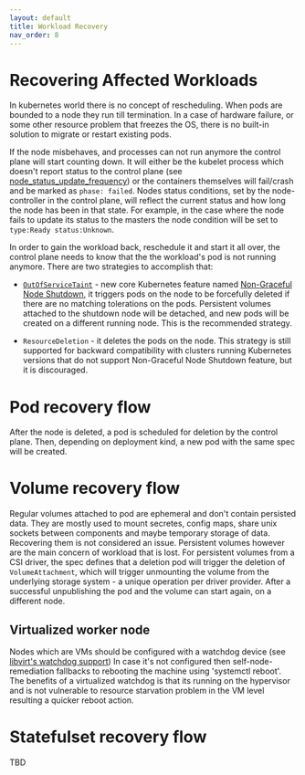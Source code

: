 ```yaml
---
layout: default
title: Workload Recovery
nav_order: 8
---
```


# Recovering Affected Workloads

In kubernetes world there is no concept of rescheduling. When pods are bounded to a
node they run till termination. In a case of hardware failure, or some other
resource problem that freezes the OS, there is no built-in solution to migrate or
restart existing pods.

If the node misbehaves, and processes can not run anymore the control
plane will start counting down. It will either be the kubelet process which doesn't
report status to the control plane (see [node_status_update_frequency][]) or
the containers themselves will fail/crash and be marked as `phase: failed`.
Nodes status conditions, set by the node-controller in the control plane, will
reflect the current status and how long the node has been in that state.
For example, in the case where the node fails to update its status to the
masters the node condition will be set to `type:Ready status:Unknown`.

In order to gain the workload back, reschedule it and start it all over, the control plane
needs to know that the the workload's pod is not running anymore. There are two
strategies to accomplish that:

- [`OutOfServiceTaint`][] - new core Kubernetes feature named [Non-Graceful Node
  Shutdown], it triggers pods on the node to be forcefully deleted if there are no
  matching tolerations on the pods. Persistent volumes attached to the shutdown node will
  be detached, and new pods will be created on a different running node. This
  is the recommended strategy.

- `ResourceDeletion` - it deletes the pods on the node. This strategy is still supported for
  backward compatibility with clusters running Kubernetes versions that do not support Non-Graceful
  Node Shutdown feature, but it is discouraged.

# Pod recovery flow

After the node is deleted, a pod is scheduled for deletion by the control
plane. Then, depending on deployment kind, a new pod with the same spec
will be created.

# Volume recovery flow

Regular volumes attached to pod are ephemeral and don't contain persisted data.
They are mostly used to mount secretes, config maps, share unix sockets between
components and maybe temporary storage of data. Recovering them is not considered
an issue.
Persistent volumes however are the main concern of workload that is lost.
For persistent volumes from a CSI driver, the spec defines that a deletion pod
will trigger the deletion of `VolumeAttachment`, which will trigger unmounting
the volume from the underlying storage system - a unique operation per driver provider.
After a successful unpublishing the pod and the volume can start again, on a different
node.

## Virtualized worker node

Nodes which are VMs should be configured with a watchdog device (see [libvirt's watchdog support][])
In case it's not configured then self-node-remediation fallbacks to rebooting the machine
using 'systemctl reboot'. The benefits of a virtualized watchdog is that its running
on the hypervisor and is not vulnerable to resource starvation problem in the VM level
resulting a quicker reboot action.

# Statefulset recovery flow

TBD

[node_status_update_frequency]: https://kubernetes.io/docs/reference/command-line-tools-reference/kubelet/
[`OutOfServiceTaint`]: https://kubernetes.io/docs/reference/labels-annotations-taints/#node-kubernetes-io-out-of-service
[Non-Graceful Node Shutdown]: https://kubernetes.io/blog/2023/08/16/kubernetes-1-28-non-graceful-node-shutdown-ga/
[libvirt's watchdog support]: https://libvirt.org/formatdomain.html#watchdog-device
